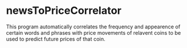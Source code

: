 # newsToPriceCorrelator
This program automatically correlates the frequency and appearence of certain words and phrases with price movements of relavent coins to be used to predict future prices of that coin.
